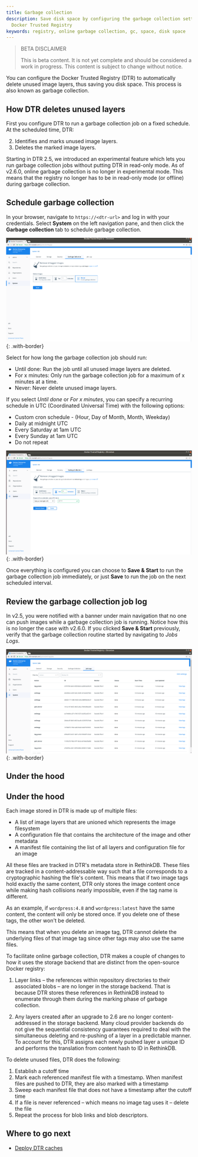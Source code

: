 ```yaml
---
title: Garbage collection
description: Save disk space by configuring the garbage collection settings in
  Docker Trusted Registry
keywords: registry, online garbage collection, gc, space, disk space
---
```


> BETA DISCLAIMER
>
> This is beta content. It is not yet complete and should be considered a work in progress. This content is subject to change without notice.

You can configure the Docker Trusted Registry (DTR) to automatically delete unused image
layers, thus saving you disk space. This process is also known as garbage collection.

## How DTR deletes unused layers

First you configure DTR to run a garbage collection job on a fixed schedule. At
the scheduled time, DTR:

2. Identifies and marks unused image layers.
3. Deletes the marked image layers.

Starting in DTR 2.5, we introduced an experimental feature which lets you run garbage collection jobs
without putting DTR in read-only mode. As of v2.6.0, online garbage collection is no longer in 
experimental mode. This means that the registry no longer has to be in read-only mode (or offline) 
during garbage collection. 


## Schedule garbage collection

In your browser, navigate to `https://<dtr-url>` and log in with your credentials. Select **System** on the left navigation pane, and then click
the **Garbage collection** tab to schedule garbage collection.

![](../../images/garbage-collection-0.png){: .with-border}

Select for how long the garbage collection job should run:
* Until done: Run the job until all unused image layers are deleted.
* For x minutes: Only run the garbage collection job for a maximum of x minutes
at a time.
* Never: Never delete unused image layers.

If you select *Until done* or *For x minutes*, you can specify a recurring schedule in UTC (Coordinated Universal Time) with the following options:
* Custom cron schedule - (Hour, Day of Month, Month, Weekday)
* Daily at midnight UTC
* Every Saturday at 1am UTC
* Every Sunday at 1am UTC
* Do not repeat

![](../../images/garbage-collection-1.png){: .with-border}

Once everything is configured you can choose to **Save & Start** to
run the garbage collection job immediately, or just **Save** to run the job on the next
scheduled interval.

## Review the garbage collection job log

In v2.5, you were notified with a banner under main navigation that no one can push images while a garbage collection job is running. Notice how this is no longer the case
with v2.6.0. If you clicked **Save & Start** previously, verify that the garbage collection routine started by navigating to *Jobs Logs*.

![](../../images/garbage-collection-2.png){: .with-border}

## Under the hood

## Under the hood

Each image stored in DTR is made up of multiple files:

* A list of image layers that are unioned which represents the image filesystem
* A configuration file that contains the architecture of the image and other
metadata
* A manifest file containing the list of all layers and configuration file for
an image

All these files are tracked in DTR's metadata store in RethinkDB. These files
are tracked in a content-addressable way such that a file corresponds to
a cryptographic hashing the file's content. This means that if two image tags hold exactly the same content, 
DTR only stores the image content once while making hash collisions nearly impossible,
even if the tag name is different.

As an example, if `wordpress:4.8` and `wordpress:latest` have the same content,
the content will only be stored once. If you delete one of these tags, the other won't
be deleted.

This means that when you delete an image tag, DTR cannot delete the underlying
files of that image tag since other tags may also use the same files.

To facilitate online garbage collection, DTR makes a couple of changes to how it uses the storage 
backend that are distinct from the open-source Docker registry:
1. Layer links &ndash; the references within repository directories to 
their associated blobs &ndash; are no longer in the storage backend. That is because DTR stores these references in RethinkDB instead to enumerate through 
them during the marking phase of garbage collection. 

2. Any layers created after an upgrade to 2.6 are no longer content-addressed in 
the storage backend. Many cloud provider backends do not give the sequential 
consistency guarantees required to deal with the simultaneous deleting and 
re-pushing of a layer in a predictable manner. To account for this, DTR assigns 
each newly pushed layer a unique ID and performs the translation from content hash 
to ID in RethinkDB.

To delete unused files, DTR does the following:
1. Establish a cutoff time
1. Mark each referenced manifest file with a timestamp. When manifest files
are pushed to DTR, they are also marked with a timestamp
2. Sweep each manifest file that does not have a timestamp after the cutoff time
3. If a file is never referenced &ndash; which means no image tag uses it &ndash; delete the file
4. Repeat the process for blob links and blob descriptors.

## Where to go next

- [Deploy DTR caches](deploy-caches/index.md)

